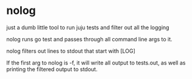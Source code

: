 nolog
=====

just a dumb little tool to run juju tests and filter out all the logging


nolog runs go test and passes through all command line args to it.  

nolog filters out lines to stdout that start with [LOG]

If the first arg to nolog is -f, it will write all output to tests.out, as well as printing the filtered output to stdout.
